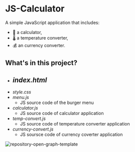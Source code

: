 # JS-Calculator
A simple JavaScript application that includes:
- 🧮 a calculator,
- 🌡 a temperature converter,
- 💰 an currency converter.
## What's in this project?
- *index.html*
  -
- *style.css*
- *menu.js*
  - JS source code of the burger menu
- *calculator.js*
  - JS source code of calculator application
- *temp-convert.js*
  - JS source code of temperature converter application
- *currency-convert.js*
  - JS soursce code of currency coverter application


![repository-open-graph-template](https://user-images.githubusercontent.com/90143413/186658413-648ecbbf-ab7f-4c30-9b1f-0ac06c738cfb.png)
